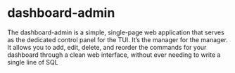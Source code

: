 # dashboard-admin
The dashboard-admin is a simple, single-page web application that serves as the dedicated control panel for the TUI. It’s the manager for the manager. It allows you to add, edit, delete, and reorder the commands for your dashboard through a clean web interface, without ever needing to write a single line of SQL
